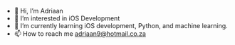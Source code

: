 - 👋 Hi, I’m Adriaan
- 👀 I’m interested in iOS Development
- 🌱 I’m currently learning iOS development, Python, and machine learning.
- 📫 How to reach me adriaan9@hotmail.co.za

<!---
Adriaan999/Adriaan999 is a ✨ special ✨ repository because its `README.md` (this file) appears on your GitHub profile.
You can click the Preview link to take a look at your changes.
--->
